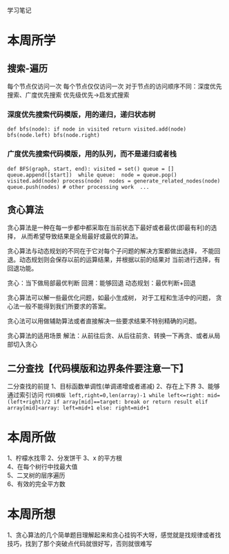 学习笔记

#  本周所学

## 搜索-遍历
每个节点仅访问一次
每个节点仅仅访问一次
对于节点的访问顺序不同：深度优先搜索、广度优先搜索
优先级优先->启发式搜索
### 深度优先搜索代码模版，用的递归，递归状态树
`def bfs(node):
   if node in visited
        return
   visited.add(node)
   bfs(node.left)
   bfs(node.right)`
### 广度优先搜索代码模版，用的队列，而不是递归或者栈
`def BFS(graph, start, end):
     visited = set()
 	queue = [] 
 	queue.append([start]) 
 	while queue: 
 		node = queue.pop() 
 		visited.add(node)
 		process(node) 
 		nodes = generate_related_nodes(node) 
 		queue.push(nodes)
 	# other processing work 
 	... `
 
 ## 贪心算法
 贪心算法是一种在每一步都中都采取在当前状态下最好或者最优(即最有利)的选择，
 从而希望导致结果是全局最好或最优的算法。
 
 贪心算法与动态规划的不同在于它对每个子问题的解决方案都做出选择，
 不能回退。动态规划则会保存以前的运算结果，并根据以前的结果对
 当前进行选择，有回退功能。
 
 贪心：当下做局部最优判断
 回溯：能够回退
 动态规划：最优判断+回退
 
 贪心算法可以解一些最优化问题，如最小生成树，
 对于工程和生活中的问题，
 贪心法一般不能得到我们所要求的答案。
 
 贪心法可以用做辅助算法或者直接解决一些要求结果不特别精确的问题。
 
 贪心算法的适用场景
 解法：从前往后贪、从后往前贪、转换一下再贪、或者从局部切入贪心

## 二分查找【代码模版和边界条件要注意一下】
二分查找的前提
1、目标函数单调性(单调递增或者递减)
2、存在上下界
3、能够通过索引访问
`代码模版
left,right=0,len(array)-1
while left<=right:
 mid=(left+right)/2
 if array[mid]==target:
    break or return result
  elif array[mid]<array:
    left=mid+1
  else:
     right=mid+1 
    `

#  本周所做

1、柠檬水找零
2、分发饼干
3、x 的平方根	
4、在每个树行中找最大值	
5、二叉树的层序遍历	
6、有效的完全平方数	


#  本周所想

1、贪心算法的几个简单题目理解起来和贪心挂钩不大呀，感觉就是找规律或者找技巧，找到了那个突破点代码就很好写，否则就很难写